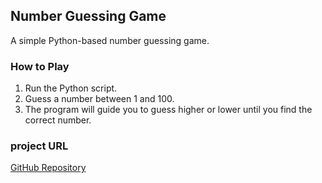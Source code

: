 ## Number Guessing Game

A simple Python-based number guessing game.

### How to Play
1. Run the Python script.
2. Guess a number between 1 and 100.
3. The program will guide you to guess higher or lower until you find the correct number.

### project URL
[GitHub Repository](https://github.com/Vikashrai1/Number_guess)







